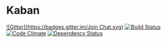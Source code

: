 Kaban
=====
[![Gitter](https://badges.gitter.im/Join Chat.svg)](https://gitter.im/yarki/kaban?utm_source=badge&utm_medium=badge&utm_campaign=pr-badge&utm_content=badge)
[![Build Status](https://travis-ci.org/yarki/kaban.svg?branch=master)](https://travis-ci.org/yarki/kaban)
[![Code Climate](https://codeclimate.com/github/yarki/kaban/badges/gpa.svg)](https://codeclimate.com/github/yarki/kaban)
[![Dependency Status](https://gemnasium.com/yarki/kaban.svg)](https://gemnasium.com/yarki/kaban)
